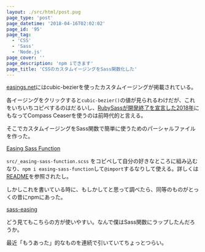 ```yaml
---
layout: ./src/html/post.pug
page_type: 'post'
page_datetime: '2018-04-16T02:02:02'
page_id: '95'
page_tag:
  - 'CSS'
  - 'Sass'
  - 'Node.js'
page_cover: ''
page_description: 'npm iできます'
page_title: 'CSSのカスタムイージングをSass関数化した'
---
```


[easings.net](easings.net)にはcubic-bezierを使ったカスタムイージングが掲載されている。

各イージングをクリックすると`cubic-bezier()`の値が見られるわけだが、これをいちいちコピペするのはだるいし、[RubySassが開発終了を宣言した2018年](http://sass.logdown.com/posts/7081811)にもなってCompass Ceaserを使うのは前時代的と言える。

そこでカスタムイージングをSass関数で簡単に使うためのパーシャルファイルを作った。

[Easing Sass Function](https://github.com/oti/easing-sass-function)

`src/_easing-sass-function.scss` をコピペして自分の好きなところに組み込むなり、`npm i easing-sass-function`して`@import`するなりして使える。詳しくは[README](https://github.com/oti/easing-sass-function#usage)を参照されたし。

しかしこれを書いている時に、もしかしてと思って調べたら、同等のものがとっくの昔にnpmにあった。

[sass-easing](https://www.npmjs.com/package/sass-easing)

どう見てもこちらの方が使いやすい。なんで僕はSass関数にラップしたんだろうか。

最近「もうあった」的なものを連続で引いていてちょっとつらい。
